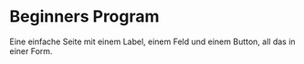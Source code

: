 # Beginners Program

Eine einfache Seite mit einem Label, einem Feld und einem Button,
all das in einer Form.

